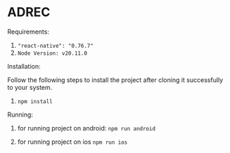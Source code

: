 # ADREC

Requirements:

1. `"react-native": "0.76.7"`
2. `Node Version: v20.11.0`

Installation:

Follow the following steps to install the project after cloning it successfully to your system.

1. `npm install`

Running:

1. for running project on android:
   `npm run android`

2. for running project on ios
   `npm run ios`
